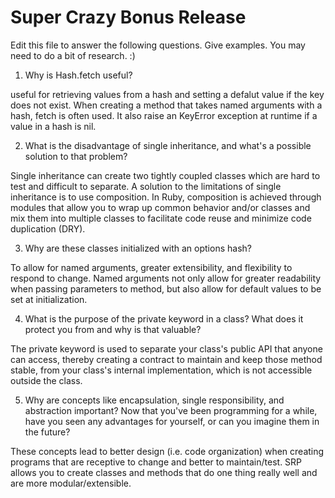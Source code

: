# Super Crazy Bonus Release

Edit this file to answer the following questions. Give examples. You may need to do a bit of research. :)

1. Why is Hash.fetch useful?

useful for retrieving values from a hash and setting a defalut value if the key does not exist. When creating a method that takes named arguments with a hash, fetch is often used. It also raise an KeyError exception at runtime if a value in a hash is nil.

2. What is the disadvantage of single inheritance, and what's a possible solution to that problem?

Single inheritance can create two tightly coupled classes which are hard to test and difficult to separate. A solution to the limitations of single inheritance is to use composition. In Ruby, composition is achieved through modules that allow you to wrap up common behavior and/or classes and mix them into multiple classes to facilitate code reuse and minimize code duplication (DRY).

3. Why are these classes initialized with an options hash?

To allow for named arguments, greater extensibility, and flexibility to respond to change. Named arguments not only allow for greater readability when passing parameters to method, but also allow for default values to be set at initialization.

4. What is the purpose of the private keyword in a class? What does it protect you from and why is that valuable?

The private keyword is used to separate your class's public API that anyone can access, thereby creating a contract to maintain and keep those method stable, from your class's internal implementation, which is not accessible outside the class.

5. Why are concepts like encapsulation, single responsibility, and abstraction important? Now that you've been programming for a while, have you seen any advantages for yourself, or can you imagine them in the future?

These concepts lead to better design (i.e. code organization) when creating programs that are receptive to change and better to maintain/test. SRP allows you to create classes and methods that do one thing really well and are more modular/extensible. 
